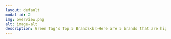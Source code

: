 ```yaml
---
layout: default
modal-id: 2
img: overview.png
alt: image-alt
description: Green Tag's Top 5 Brands<br>Here are 5 brands that are highly rated by Green Tag's algorithm! They all place workers at the forefront of their decisions, do thier best to minimize damage to the environment, and are transparent in their company policies. <br><br>1. Reebok<br>2. Patagonia<br>3. Adidas<br>4. Marks & Spencer<br>5. Calvin Klein<br><br> Good - These brands adopt policies and practices to manage multiple material issues across their supply chain and are often demonstrating leadership in one or more areas.<br><br>3 stars, Okay - These brands are transparent about their policies and practices to manage some material issues and are making good progress on one or more of them.<br><br>2 stars, Poor - These brands disclose some information in one or more areas and consider some of the material issues, but are not yet adequately managing their impacts across their supply chains.<br><br>1 star, Avoid - These brands disclose little to no relevant or concrete information about their sustainability practices. In some cases the brand may make ambiguous claims that are unlikely to have a material impact.
---
```

